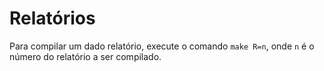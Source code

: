 # Relatórios

Para compilar um dado relatório, execute o comando `make R=n`, onde `n` é o número do relatório a ser compilado.
